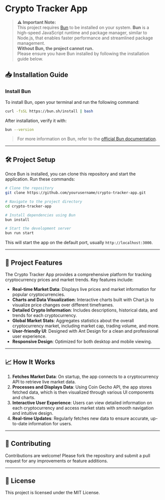 
# Crypto Tracker App

> **⚠️ Important Note:**  
> This project requires [Bun](https://bun.sh/) to be installed on your system. **Bun** is a high-speed JavaScript runtime and package manager, similar to Node.js, that enables faster performance and streamlined package management.  
> **Without Bun, the project cannot run.**  
> Please ensure you have Bun installed by following the installation guide below.


## 📥 Installation Guide

### Install Bun
To install Bun, open your terminal and run the following command:

```bash
curl -fsSL https://bun.sh/install | bash
```

After installation, verify it with:

```bash
bun --version
```

> For more information on Bun, refer to the [official Bun documentation](https://bun.sh/docs).

---

## 🛠 Project Setup

Once Bun is installed, you can clone this repository and start the application. Run these commands:

```bash
# Clone the repository
git clone https://github.com/yourusername/crypto-tracker-app.git

# Navigate to the project directory
cd crypto-tracker-app

# Install dependencies using Bun
bun install

# Start the development server
bun run start
```

This will start the app on the default port, usually `http://localhost:3000`.

---

## 📑 Project Features

The Crypto Tracker App provides a comprehensive platform for tracking cryptocurrency prices and market trends. Key features include:

- **Real-time Market Data**: Displays live prices and market information for popular cryptocurrencies.
- **Charts and Data Visualization**: Interactive charts built with Chart.js to visualize price changes over different timeframes.
- **Detailed Crypto Information**: Includes descriptions, historical data, and trends for each cryptocurrency.
- **Global Market Stats**: Aggregates statistics about the overall cryptocurrency market, including market cap, trading volume, and more.
- **User-friendly UI**: Designed with Ant Design for a clean and professional user experience.
- **Responsive Design**: Optimized for both desktop and mobile viewing.

---

## 📈 How It Works

1. **Fetches Market Data**: On startup, the app connects to a cryptocurrency API to retrieve live market data.
2. **Processes and Displays Data**: Using Coin Gecho API, the app stores fetched data, which is then visualized through various UI components and charts.
3. **Interactive User Experience**: Users can view detailed information on each cryptocurrency and access market stats with smooth navigation and intuitive design.
4. **Real-time Updates**: Regularly fetches new data to ensure accurate, up-to-date information for users.

---

## 🤝 Contributing

Contributions are welcome! Please fork the repository and submit a pull request for any improvements or feature additions.

---

## 📄 License

This project is licensed under the MIT License.
